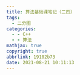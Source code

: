 ```yaml
---
title: 算法基础课笔记（二四）
tags:
  - 二分图
categories:
  - - C++
  - - 算法
mathjax: true
copyright: true
abbrlink: 19102b73
date: 2021-08-21 10:11:13
---
```


<!--more-->